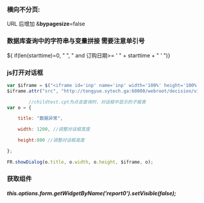 ### 横向不分页:

URL 后增加  &__bypagesize__=false

### 数据库查询中的字符串与变量拼接  需要注意单引号

${ if(len(starttime)=0, " ", " and 订购日期>= ' " + starttime + " ' ")}

### js打开对话框

```javascript
var $iframe = $("<iframe id='inp' name='inp' width='100%' height='100%' scrolling='no' frameborder='0'>"); // iframe参数的命名及宽高等
$iframe.attr("src", "http://tongyue.sytech.ga:60000/webroot/decision/view/form?viewlet=Exception%252FServerLost.frm&ref_t=design&ref_c=c3f5a7e4-f6d0-4a75-af8a-854b04eaa230");

        //childtest.cpt为点击查询时，对话框中显示的子报表
var o = {

    title: "数据异常",

    width: 1200, //调整对话框宽度

    height:800 //调整对话框高度

};

FR.showDialog(o.title, o.width, o.height, $iframe, o); 
```

### 获取组件

##### this.options.form.getWidgetByName('report0').setVisible(false);


